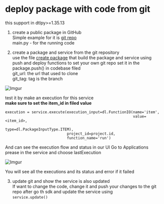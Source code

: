 # deploy package with code from git

this support in dtlpy>=1.35.13

1. create a public package in GitHub  
   Simple example for it is [git repo](https://github.com/dataloop-ai/package_git_example)  
   main.py - for the running code


2. create a package and service from the git repository  
   use the file [create package](create_package.py)
   that build the package and service using push and deploy functions to set your own git repo set it in the
   package.push() in codebase filed  
   git_url: the url that used to clone  
   git_tag: tag is the branch

![Imgur](https://i.imgur.com/AO6ZZOC.png)

test it by make an execution for this service  
**make sure to set the item_id in filed value**  

    execution = service.execute(execution_input=dl.FunctionIO(name='item',
                                                              value=<item_id>,
                                                              type=dl.PackageInputType.ITEM),
                                project_id=project.id, 
                                function_name='run')

And can see the execution flow and status in our UI Go to Applications prease in the service and choose lastExecution

![Imgur](https://i.imgur.com/646NZf0.png)

You will see all the executions and its status and error if it failed

3. update git and show the service is also updated  
   If want to change the code, change it and push your changes to the git repo after go th sdk and update the service using    
   `service.update()`